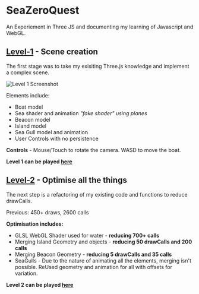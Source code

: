# SeaZeroQuest
An Experiement in Three JS and documenting my learning of Javascript and WebGL. 

## [Level-1](https://zultanzul.github.io/SeaZeroQuest/Level1) - Scene creation
The first stage was to take my exisiting Three.js knowledge and implement a complex scene.

![Level 1 Screenshot](https://zultanzul.github.io/SeaZeroQuest/resource/screens/level1.png?raw=true "Level 1 Screenshot")

Elements include:
- Boat model
- Sea shader and animation *"fake shader" using planes*
- Beacon model
- Island model
- Sea Gull model and animation
- User Controls with no persistence

**Controls** - 
Mouse/Touch to rotate the camera.
WASD to move the boat.

**Level 1 can be played [here](https://zultanzul.github.io/SeaZeroQuest/Level1)**


## [Level-2](https://zultanzul.github.io/SeaZeroQuest/Level2) - Optimise all the things
The next step is a refactoring of my existing code and functions to reduce drawCalls.

Previous: 450+ draws, 2600 calls

**Optimisation includes:**
 - GLSL WebGL Shader used for water - **reducing 700+ calls**
 - Merging Island Geometry and objects - **reducing 50 drawCalls and 200 calls**
 - Merging Beacon Geometry - **reducing 5 drawCalls and 35 calls**
 - SeaGulls - Due to the nature of animating all the elements, merging isn't possible. ReUsed geometry and animation for all with offsets for variation.

**Level 2 can be played [here](https://zultanzul.github.io/SeaZeroQuest/Level2)**